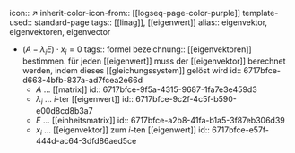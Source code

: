 icon:: ↗
inherit-color-icon-from:: [[logseq-page-color-purple]]
template-used:: standard-page
tags:: [[linag]], [[eigenwert]] 
alias:: eigenvektor, eigenvektoren, eigenvector

- $(A-\lambda_{i}E)\cdot x_{i}=0$
  tags:: formel
  bezeichnung:: [[eigenvektoren]] bestimmen. für jeden [[eigenwert]] muss der [[eigenvektor]] berechnet werden, indem dieses [[gleichungssystem]] gelöst wird
  id:: 6717bfce-d663-4bfb-837a-ad7fcea2e66d
	- $A$ ... [[matrix]]
	  id:: 6717bfce-9f5a-4315-9687-1fa7e3e459d3
	- $\lambda_{i}$ ... $i$-ter [[eigenwert]]
	  id:: 6717bfce-9c2f-4c5f-b590-e00d8cd8b3a7
	- $E$ ... [[einheitsmatrix]]
	  id:: 6717bfce-a2b8-41fa-b1a5-3f87eb306d39
	- $x_{i}$ ... [[eigenvektor]] zum $i$-ten [[eigenwert]]
	  id:: 6717bfce-e57f-444d-ac64-3dfd86aed5ce
